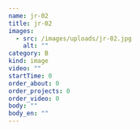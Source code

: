 ```yaml
---
name: jr-02
title: jr-02
images:
  - src: /images/uploads/jr-02.jpg
    alt: ""
category: B
kind: image
video: ""
startTime: 0
order_about: 0
order_projects: 0
order_video: 0
body: ""
body_en: ""
---
```

